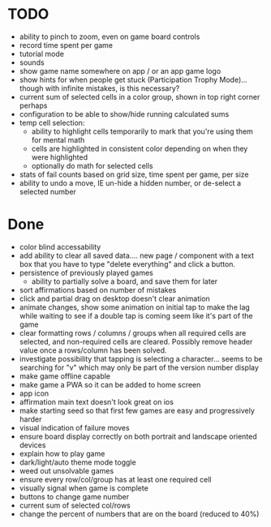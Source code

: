 # TODO

- ability to pinch to zoom, even on game board controls
- record time spent per game
- tutorial mode
- sounds
- show game name somewhere on app / or an app game logo
- show hints for when people get stuck (Participation Trophy Mode)... though with infinite mistakes, is this necessary?
- current sum of selected cells in a color group, shown in top right corner perhaps
- configuration to be able to show/hide running calculated sums
- temp cell selection:
  - ability to highlight cells temporarily to mark that you're using them for mental math
  - cells are highlighted in consistent color depending on when they were highlighted
  - optionally do math for selected cells
- stats of fail counts based on grid size, time spent per game, per size
- ability to undo a move, IE un-hide a hidden number, or de-select a selected number

# Done

- color blind accessability
- add ability to clear all saved data.... new page / component with a text box that you have to type "delete everything" and click a button. 
- persistence of previously played games
  - ability to partially solve a board, and save them for later
- sort affirmations based on number of mistakes
- click and partial drag on desktop doesn't clear animation
- animate changes, show some animation on initial tap to make the lag while waiting to see if a double tap is coming seem like it's part of the game
- clear formatting rows / columns / groups when all required cells are selected, and non-required cells are cleared. Possibly remove header value once a rows/column has been solved.
- investigate possibility that tapping is selecting a character... seems to be searching for "v" which may only be part of the version number display
- make game offline capable
- make game a PWA so it can be added to home screen
- app icon
- affirmation main text doesn't look great on ios
- make starting seed so that first few games are easy and progressively harder
- visual indication of failure moves
- ensure board display correctly on both portrait and landscape oriented devices
- explain how to play game
- dark/light/auto theme mode toggle
- weed out unsolvable games
- ensure every row/col/group has at least one required cell
- visually signal when game is complete
- buttons to change game number
- current sum of selected col/rows
- change the percent of numbers that are on the board (reduced to 40%)
